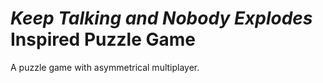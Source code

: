 # *Keep Talking and Nobody Explodes* Inspired Puzzle Game

A puzzle game with asymmetrical multiplayer.
